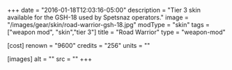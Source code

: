 +++
date = "2016-01-18T12:03:16-05:00"
description = "Tier 3 skin available for the GSH-18 used by Spetsnaz operators."
image = "/images/gear/skin/road-warrior-gsh-18.jpg"
modType = "skin"
tags = ["weapon mod", "skin","tier 3"]
title = "Road Warrior"
type = "weapon-mod"

[cost]
  renown = "9600"
  credits = "256"
  units = ""

[images]
  alt = ""
  src = ""
+++
